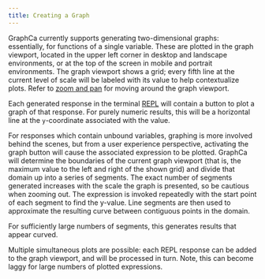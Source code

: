 ```yaml
---
title: Creating a Graph
---
```


GraphCa currently supports generating two-dimensional graphs: essentially, for functions of a single variable. These are plotted in the graph viewport, located in the upper left corner in desktop and landscape environments, or at the top of the screen in mobile and portrait environments. The graph viewport shows a grid; every fifth line at the current level of scale will be labeled with its value to help contextualize plots. Refer to [zoom and pan](/graphca/graphing/movement) for moving around the graph viewport.

Each generated response in the terminal [REPL](/graphca/terminal/repl) will contain a button to plot a graph of that response. For purely numeric results, this will be a horizontal line at the `y`-coordinate associated with the value. 

For responses which contain unbound variables, graphing is more involved behind the scenes, but from a user experience perspective, activating the graph button will cause the associated expression to be plotted. GraphCa will determine the boundaries of the current graph viewport (that is, the maximum value to the left and right of the shown grid) and divide that domain up into a series of segments. The exact number of segments generated increases with the scale the graph is presented, so be cautious when zooming out. The expression is invoked repeatedly with the start point of each segment to find the y-value. Line segments are then used to approximate the resulting curve between contiguous points in the domain.

For sufficiently large numbers of segments, this generates results that appear curved.

Multiple simultaneous plots are possible: each REPL response can be added to the graph viewport, and will be processed in turn. Note, this can become laggy for large numbers of plotted expressions.
